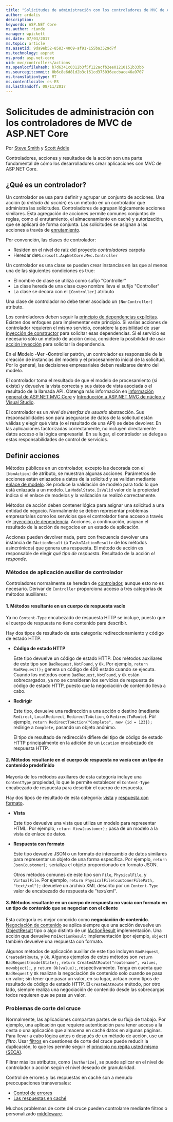 ```yaml
---
title: "Solicitudes de administración con los controladores de MVC de ASP.NET Core"
author: ardalis
description: 
keywords: ASP.NET Core
ms.author: riande
manager: wpickett
ms.date: 07/03/2017
ms.topic: article
ms.assetid: 9da9eb52-8583-4069-af91-155ba3529d7f
ms.technology: aspnet
ms.prod: asp.net-core
uid: mvc/controllers/actions
ms.openlocfilehash: b7d6341c0312b3f5f122acfb2ee01210151b33bb
ms.sourcegitcommit: 0b6c8e6d81d2b3c161cd375036eecbace46a9707
ms.translationtype: MT
ms.contentlocale: es-ES
ms.lasthandoff: 08/11/2017
---
```

# <a name="handling-requests-with-controllers-in-aspnet-core-mvc"></a>Solicitudes de administración con los controladores de MVC de ASP.NET Core

Por [Steve Smith](http://ardalis.com) y [Scott Addie](https://github.com/scottaddie)

Controladores, acciones y resultados de la acción son una parte fundamental de cómo los desarrolladores crear aplicaciones con MVC de ASP.NET Core.

## <a name="what-is-a-controller"></a>¿Qué es un controlador?

Un controlador se usa para definir y agrupar un conjunto de acciones. Una acción (o *método de acción*) es un método en un controlador que administra las solicitudes. Controladores de agrupan lógicamente acciones similares. Esta agregación de acciones permite comunes conjuntos de reglas, como el enrutamiento, el almacenamiento en caché y autorización, que se aplicará de forma conjunta. Las solicitudes se asignan a las acciones a través de [enrutamiento](xref:mvc/controllers/routing).

Por convención, las clases de controlador:
* Residen en el nivel de raíz del proyecto *controladores* carpeta
* Heredar de`Microsoft.AspNetCore.Mvc.Controller`

Un controlador es una clase se pueden crear instancias en las que al menos una de las siguientes condiciones es true:
* El nombre de clase se utiliza como sufijo "Controller"
* La clase hereda de una clase cuyo nombre lleva el sufijo "Controller"
* La clase se decora con el `[Controller]` atributo

Una clase de controlador no debe tener asociado un `[NonController]` atributo.

Los controladores deben seguir la [principio de dependencias explícitas](http://deviq.com/explicit-dependencies-principle). Existen dos enfoques para implementar este principio. Si varias acciones de controlador requieren el mismo servicio, considere la posibilidad de usar [inyección de constructor](xref:mvc/controllers/dependency-injection#constructor-injection) para solicitar esas dependencias. Si el servicio es necesario sólo un método de acción única, considere la posibilidad de usar [acción inyección](xref:mvc/controllers/dependency-injection#action-injection-with-fromservices) para solicitar la dependencia.

En el **M**odelo -**V**er -**C**ontroller patrón, un controlador es responsable de la creación de instancias del modelo y el procesamiento inicial de la solicitud. Por lo general, las decisiones empresariales deben realizarse dentro del modelo.

El controlador toma el resultado de que el modelo de procesamiento (si existe) y devuelve la vista correcta y sus datos de vista asociada o el resultado de la llamada API. Obtenga más información en [información general de ASP.NET MVC Core](xref:mvc/overview) y [Introducción a ASP.NET MVC de núcleo y Visual Studio](xref:tutorials/first-mvc-app/start-mvc).

El controlador es un *nivel de interfaz de usuario* abstracción. Sus responsabilidades son para asegurarse de datos de la solicitud están válidas y elegir qué vista (o el resultado de una API) se debe devolver. En las aplicaciones factorizadas correctamente, no incluyen directamente datos acceso o la lógica empresarial. En su lugar, el controlador se delega a estas responsabilidades de control de servicios.

## <a name="defining-actions"></a>Definir acciones

Métodos públicos en un controlador, excepto las decorada con el `[NonAction]` de atributo, se muestran algunas acciones. Parámetros de acciones están enlazados a datos de la solicitud y se validan mediante [enlace de modelo](xref:mvc/models/model-binding). Se produce la validación de modelo para todo lo que está enlazada a un modelo. La `ModelState.IsValid` valor de la propiedad indica si el enlace de modelos y la validación se realizó correctamente.

Métodos de acción deben contener lógica para asignar una solicitud a una entidad de negocio. Normalmente se deben representar problemas empresariales como los servicios que el controlador tiene acceso a través de [inyección de dependencia](xref:mvc/controllers/dependency-injection). Acciones, a continuación, asignan el resultado de la acción de negocios en un estado de aplicación.

Acciones pueden devolver nada, pero con frecuencia devolver una instancia de `IActionResult` (o `Task<IActionResult>` de los métodos asincrónicos) que genera una respuesta. El método de acción es responsable de elegir *qué tipo de respuesta*. Resultado de la acción *el responde*.

### <a name="controller-helper-methods"></a>Métodos de aplicación auxiliar de controlador

Controladores normalmente se heredan de [controlador](https://docs.microsoft.com/aspnet/core/api/microsoft.aspnetcore.mvc.controller), aunque esto no es necesario. Derivar de `Controller` proporciona acceso a tres categorías de métodos auxiliares:

#### <a name="1-methods-resulting-in-an-empty-response-body"></a>1. Métodos resultante en un cuerpo de respuesta vacío

Ya no `Content-Type` encabezado de respuesta HTTP se incluye, puesto que el cuerpo de respuesta no tiene contenido para describir.

Hay dos tipos de resultado de esta categoría: redireccionamiento y código de estado HTTP.

* **Código de estado HTTP**

    Este tipo devuelve un código de estado HTTP. Dos métodos auxiliares de este tipo son `BadRequest`, `NotFound`, y `Ok`. Por ejemplo, `return BadRequest();` genera un código de 400 estado cuando se ejecuta. Cuando los métodos como `BadRequest`, `NotFound`, y `Ok` están sobrecargados, ya no se consideran los servicios de respuesta de código de estado HTTP, puesto que la negociación de contenido lleva a cabo.

* **Redirigir**

    Este tipo, devuelve una redirección a una acción o destino (mediante `Redirect`, `LocalRedirect`, `RedirectToAction`, o `RedirectToRoute`). Por ejemplo, `return RedirectToAction("Complete", new {id = 123});` redirige a `Complete`, pasando un objeto anónimo.

    El tipo de resultado de redirección difiere del tipo de código de estado HTTP principalmente en la adición de un `Location` encabezado de respuesta HTTP.

#### <a name="2-methods-resulting-in-a-non-empty-response-body-with-a-predefined-content-type"></a>2. Métodos resultante en el cuerpo de respuesta no vacía con un tipo de contenido predefinido

Mayoría de los métodos auxiliares de esta categoría incluye una `ContentType` propiedad, lo que le permite establecer el `Content-Type` encabezado de respuesta para describir el cuerpo de respuesta.

Hay dos tipos de resultado de esta categoría: [vista](xref:mvc/views/overview) y [respuesta con formato](xref:mvc/models/formatting).

* **Vista**

    Este tipo devuelve una vista que utiliza un modelo para representar HTML. Por ejemplo, `return View(customer);` pasa de un modelo a la vista de enlace de datos.

* **Respuesta con formato**

    Este tipo devuelve JSON o un formato de intercambio de datos similares para representar un objeto de una forma específica. Por ejemplo, `return Json(customer);` serializa el objeto proporcionado en formato JSON.
    
    Otros métodos comunes de este tipo son `File`, `PhysicalFile`, y `VirtualFile`. Por ejemplo, `return PhysicalFile(customerFilePath, "text/xml");` devuelve un archivo XML descrito por un `Content-Type` valor de encabezado de respuesta de "text/xml".

#### <a name="3-methods-resulting-in-a-non-empty-response-body-formatted-in-a-content-type-negotiated-with-the-client"></a>3. Métodos resultante en un cuerpo de respuesta no vacía con formato en un tipo de contenido que se negocian con el cliente

Esta categoría es mejor conocido como **negociación de contenido**. [Negociación de contenido](xref:mvc/models/formatting#content-negotiation) se aplica siempre que una acción devuelve un [ObjectResult](https://docs.microsoft.com/aspnet/core/api/microsoft.aspnetcore.mvc.objectresult) tipo o algo distinto de un [IActionResult](https://docs.microsoft.com/aspnet/core/api/microsoft.aspnetcore.mvc.iactionresult) implementación. Una acción que devuelve no`IActionResult` implementación (por ejemplo, `object`) también devuelve una respuesta con formato.

Algunos métodos de aplicación auxiliar de este tipo incluyen `BadRequest`, `CreatedAtRoute`, y `Ok`. Algunos ejemplos de estos métodos son `return BadRequest(modelState);`, `return CreatedAtRoute("routename", values, newobject);`, y `return Ok(value);`, respectivamente. Tenga en cuenta que `BadRequest` y `Ok` realizan la negociación de contenido solo cuando se pasa un valor; sin tener que pasar un valor, en su lugar, actúan como tipos de resultado de código de estado HTTP. El `CreatedAtRoute` método, por otro lado, siempre realiza una negociación de contenido desde las sobrecargas todos requieren que se pasa un valor.

### <a name="cross-cutting-concerns"></a>Problemas de corte del cruce

Normalmente, las aplicaciones compartan partes de su flujo de trabajo. Por ejemplo, una aplicación que requiere autenticación para tener acceso a la cesta o una aplicación que almacena en caché datos en algunas páginas. Para llevar a cabo lógica antes o después de un método de acción, use un *filtro*. Usar [filtros](xref:mvc/controllers/filters) en cuestiones de corte del cruce puede reducir la duplicación, lo que les permite seguir el [principio no repita usted mismo (SECA)](http://deviq.com/don-t-repeat-yourself/).

Filtrar más los atributos, como `[Authorize]`, se puede aplicar en el nivel de controlador o acción según el nivel deseado de granularidad.

Control de errores y las respuestas en caché son a menudo preocupaciones transversales:
   * [Control de errores](xref:mvc/controllers/filters#exception-filters)
   * [Las respuestas en caché](xref:performance/caching/response)

Muchos problemas de corte del cruce pueden controlarse mediante filtros o personalizado [middleware](xref:fundamentals/middleware).